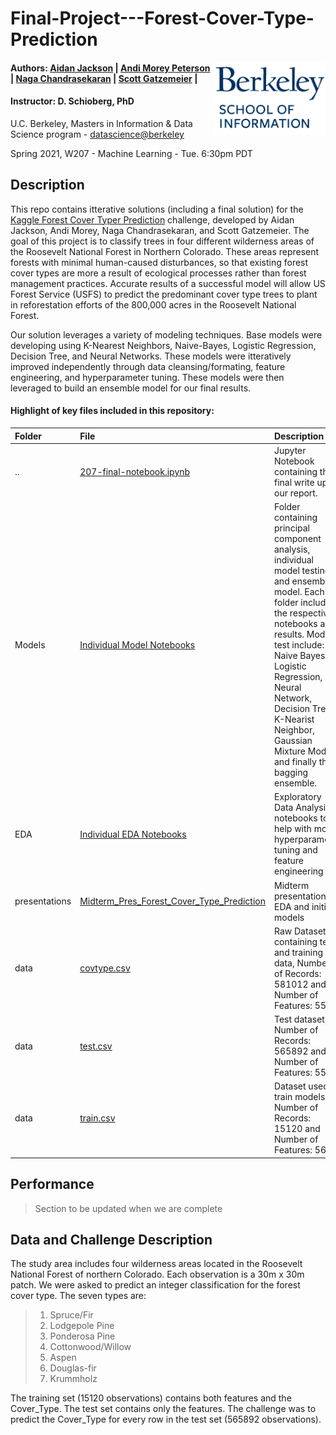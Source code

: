 Final-Project---Forest-Cover-Type-Prediction
====================================================

<img align="right" width="180" src="./images/berkeley.png"/>

#### Authors: [Aidan Jackson](https://github.com/aidan-jackson-data) | [Andi Morey Peterson](https://github.com/andimorey) | [Naga Chandrasekaran](https://github.com/nagachandrasekaran) | [Scott Gatzemeier](https://github.com/sngatzemeier) | 
#### Instructor: D. Schioberg, PhD <br> 
U.C. Berkeley, Masters in Information & Data Science program - [datascience@berkeley](https://datascience.berkeley.edu/) 

Spring 2021, W207 - Machine Learning - Tue. 6:30pm PDT

## Description

This repo contains itterative solutions (including a final solution) for the [Kaggle Forest Cover Typer Prediction](https://www.kaggle.com/c/forest-cover-type-prediction) challenge, developed by Aidan Jackson, Andi Morey, Naga Chandrasekaran, and Scott Gatzemeier.  The goal of this project is to classify trees in four different wilderness areas of the Roosevelt National Forest in Northern Colorado. These areas represent forests with minimal human-caused disturbances, so that existing forest cover types are more a result of ecological processes rather than forest management practices. Accurate results of a successful model will allow US Forest Service (USFS) to predict the predominant cover type trees to plant in reforestation efforts of the 800,000 acres in the Roosevelt National Forest.  

Our solution leverages a variety of modeling techniques.  Base models were developing using K-Nearest Neighbors, Naive-Bayes, Logistic Regression, Decision Tree, and Neural Networks.  These models were itteratively improved independently through data cleansing/formating, feature engineering, and hyperparameter tuning.  These models were then leveraged to build an ensemble model for our final results.

#### Highlight of key files included in this repository:

  |Folder | File | Description |
  |:------|:-------|:------------|
  |.. | [207-final-notebook.ipynb](207-final-notebook.ipynb) | Jupyter Notebook containing the final write up of our report.|
  |Models | [Individual Model Notebooks](/Models/) | Folder containing principal component analysis, individual model testing and ensemble model.  Each folder include the respective notebooks and results.  Models test include: Naive Bayes, Logistic Regression, Neural Network, Decision Trees, K-Nearist Neighbor, Gaussian Mixture Models, and finally the bagging ensemble. |
  |EDA | [Individual EDA Notebooks](/EDA/) | Exploratory Data Analysis notebooks to help with model hyperparameter tuning and feature engineering
  |presentations | [Midterm_Pres_Forest_Cover_Type_Prediction](/presentation/Midterm_Pres_Forest_Cover_Type_Prediction.pdf) | Midterm presentation of EDA and initial models|
  |data | [covtype.csv](covtype.csv) | Raw Dataset containing test and training data, Number of Records: 581012 and Number of Features: 55|
  |data | [test.csv](test.csv) | Test dataset, Number of Records: 565892 and Number of Features: 55 |
  |data | [train.csv](train.csv) | Dataset used to train models, Number of Records: 15120 and Number of Features: 56|
 
  ## Performance 
  
> Section to be updated when we are complete
 
  ## Data and Challenge Description
The study area includes four wilderness areas located in the Roosevelt National Forest of northern Colorado. Each observation is a 30m x 30m patch. We were asked to predict an integer classification for the forest cover type. The seven types are:

> 1. Spruce/Fir
> 2. Lodgepole Pine
> 3. Ponderosa Pine
> 4. Cottonwood/Willow
> 5. Aspen
> 6. Douglas-fir
> 7. Krummholz

The training set (15120 observations) contains both features and the Cover_Type. The test set contains only the features. The challenge was to predict the Cover_Type for every row in the test set (565892 observations).
  
  
